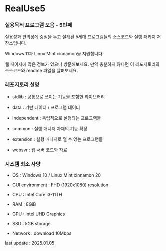 # RealUse5

### 실용목적 프로그램 모음 - 5번째

실용성과 편의성에 중점을 두고 설계된 5세대 프로그램들의 소스코드와 실행 패키지 저장소입니다.

Windows 11과 Linux Mint cinnamon을 지원합니다.

웹 페이지에 많은 정보가 있으니 방문해보세요. 만약 충분하지 않다면 이 레포지토리의 소스코드와 readme 파일을 살펴보세요.

### 레포지토리 설명

- stdlib : 공통으로 쓰이는 기능을 포함한 라이브러리

- data : 기반 데이터 / 프로그램 데이터

- independent : 독립적으로 실행되는 프로그램들

- common : 실행 매니저 자체의 기능 확장

- extension : 실행 매니저로 열 수 있는 프로그램들

- websvr : 웹 서버 코드와 자료

### 시스템 최소 사양

- OS : Windows 10 / Linux Mint cinnamon 20

- GUI environment : FHD (1920x1080) resolution

- CPU : Intel Core i3-11TH

- RAM : 8GiB

- GPU : Intel UHD Graphics

- SSD : 5GB storage

- Network : download 10Mbps

last update : 2025.01.05
